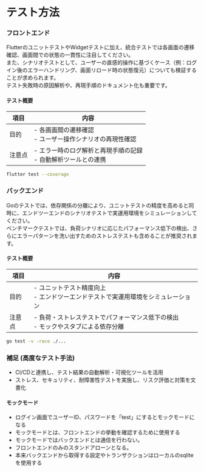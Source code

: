 # テスト方法

### フロントエンド
FlutterのユニットテストやWidgetテストに加え、統合テストでは各画面の遷移確認、画面間での状態の一貫性に注目してください。  
また、シナリオテストとして、ユーザーの直感的操作に基づくケース（例：ログイン後のエラーハンドリング、画面リロード時の状態復元）についても検証することが求められます。  
テスト失敗時の原因解析や、再現手順のドキュメント化も重要です。  

#### テスト概要
| 項目   | 内容 |
|--------|------|
| 目的   | - 各画面間の遷移確認<br>- ユーザー操作シナリオの再現性確認 |
| 注意点 | - エラー時のログ解析と再現手順の記録<br>- 自動解析ツールとの連携 |

```bash
flutter test --coverage
```

### バックエンド
Goのテストでは、依存関係の分離により、ユニットテストの精度を高めると同時に、エンドツーエンドのシナリオテストで実運用環境をシミュレーションしてください。  
ベンチマークテストでは、負荷シナリオに応じたパフォーマンス低下の検出、さらにエラーパターンを洗い出すためのストレステストも含めることが推奨されます。  

#### テスト概要
| 項目   | 内容 |
|--------|------|
| 目的   | - ユニットテスト精度向上<br>- エンドツーエンドテストで実運用環境をシミュレーション |
| 注意点 | - 負荷・ストレステストでパフォーマンス低下の検出<br>- モックやスタブによる依存分離 |

```bash
go test -v -race ./...
```

<!-- 追加: 高度なテスト手法の例 -->
### 補足 (高度なテスト手法)
- CI/CDと連携し、テスト結果の自動解析・可視化ツールを活用
- ストレス、セキュリティ、耐障害性テストを実施し、リスク評価と対策を文書化

<!-- 追加: モックモードの説明 -->
#### モックモード
- ログイン画面でユーザーID、パスワードを「test」にするとモックモードになる
- モックモードとは、フロントエンドの挙動を確認するために使用する
- モックモードではバックエンドとは通信を行わない。
- フロントエンドのみのスタンドアローンとなる。
- 本来バックエンドから取得する設定やトランザクションはローカルのsqliteを使用する
